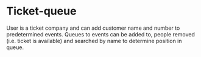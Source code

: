 # Ticket-queue
User is a ticket company and can add customer name and number to predetermined events. Queues to events can be added to, people removed (i.e. ticket is available) and searched by name to determine position in queue.
